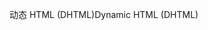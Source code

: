 <span data-ttu-id="81e3c-101">动态 HTML (DHTML)</span><span class="sxs-lookup"><span data-stu-id="81e3c-101">Dynamic HTML (DHTML)</span></span>